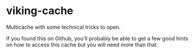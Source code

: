 ﻿# viking-cache
 
 Multicache with some technical tricks to open.
 
If you found this on Github, you'll probably be able to get a few good hints on how to access this cache but you will need more than that.
